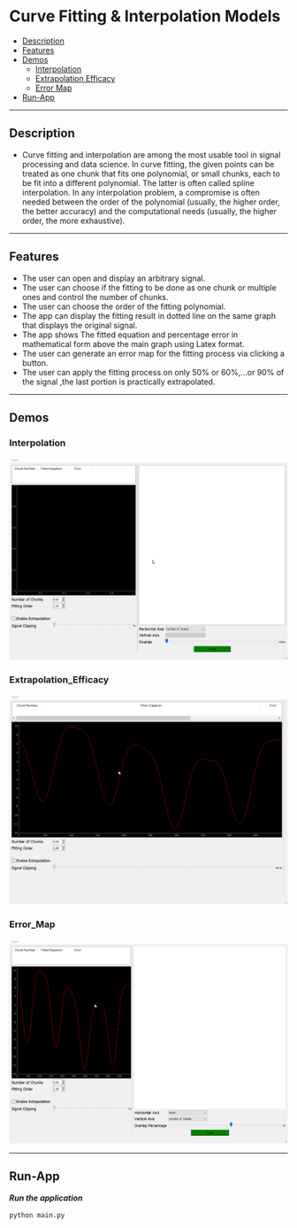 # Curve Fitting & Interpolation Models
- [Description](#Description)
- [Features](#features)
- [Demos](#Demos)
    - [Interpolation](#Interpolation)
    - [Extrapolation Efficacy](#Extrapolation_Efficacy)
    - [Error Map](#Error_Map)
- [Run-App](#Run-App)  
------
## Description
- Curve fitting and interpolation are among the most usable tool in signal processing and  data science. In curve fitting, the given points can be treated as one chunk that fits one polynomial, or small chunks, each to be fit into a different polynomial. The latter is often called spline interpolation. In any interpolation problem, a compromise is often needed between the order of the polynomial (usually, the higher order, the better accuracy) and the computational needs (usually, the higher order, the more exhaustive).
-----
## Features
- The user can open and display an arbitrary signal.
- The user can choose if the fitting to be done as one chunk or multiple ones and control the number of chunks.
- The user can choose the order of the fitting polynomial. 
- The app can display the fitting result in dotted line on the same graph that displays the original signal.
- The app shows The fitted equation and percentage error in mathematical form above the main graph using Latex format.
- The user can generate an error map for the fitting process via clicking a button.
- The user can apply the fitting process on only 50% or 60%,…or 90% of the signal ,the last portion is practically extrapolated.


------
## Demos
### Interpolation
![Composer](docs/interpolation.gif)
### Extrapolation_Efficacy
![Composer](docs/extrapolation.gif)
### Error_Map
![Composer](docs/error_map.gif)

-----


## Run-App
**_Run the application_**
```sh
python main.py
```
